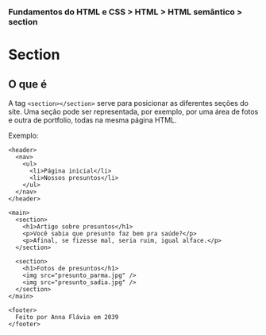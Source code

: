 ### Fundamentos do HTML e CSS > HTML > HTML semântico > section

# Section

## O que é

A tag `<section></section>` serve para posicionar as diferentes seções do site. Uma seção pode ser representada, por exemplo, por uma área de fotos e outra de portfolio, todas na mesma página HTML.

Exemplo:

```
<header>
  <nav>
    <ul>
      <li>Página inicial</li>
      <li>Nossos presuntos</li>
    </ul>
  </nav>
</header>

<main>
  <section>
    <h1>Artigo sobre presuntos</h1>
    <p>Você sabia que presunto faz bem pra saúde?</p>
    <p>Afinal, se fizesse mal, seria ruim, igual alface.</p>
  </section>

  <section>
    <h1>Fotos de presuntos</h1>
    <img src="presunto_parma.jpg" />
    <img src="presunto_sadia.jpg" />
  </section>
</main>

<footer>
  Feito por Anna Flávia em 2039
</footer>
```
